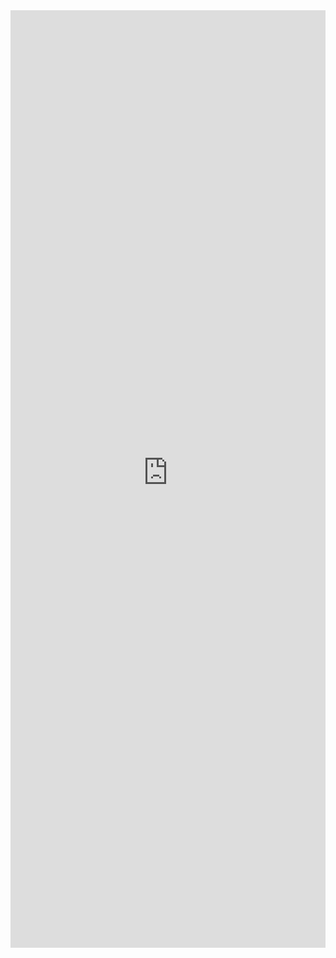 <iframe title='HoverCard Examples' src='https://fabricweb.z5.web.core.windows.net/pr-deploy-site/refs/pull/9333/merge/fabric-website-resources/dist/index.html#/examples/hovercard?docsExample=true' frameborder='no' width='100%' height='1500'>